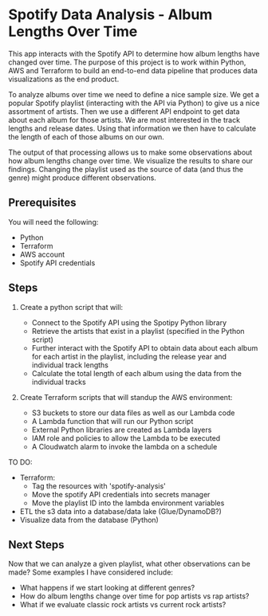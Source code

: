 # Spotify Data Analysis - Album Lengths Over Time
This app interacts with the Spotify API to determine how album lengths have changed over time. The purpose of this project is to work within Python, AWS and Terraform to build an end-to-end data pipeline that produces data visualizations as the end product.

To analyze albums over time we need to define a nice sample size. We get a popular Spotify playlist (interacting with the API via Python) to give us a nice assortment of artists. Then we use a different API endpoint to get data about each album for those artists. We are most interested in the track lengths and release dates. Using that information we then have to calculate the length of each of those albums on our own. 

The output of that processing allows us to make some observations about how album lengths change over time. We visualize the results to share our findings. Changing the playlist used as the source of data (and thus the genre) might produce different observations.

## Prerequisites
You will need the following:
* Python
* Terraform
* AWS account
* Spotify API credentials

## Steps
1. Create a python script that will:
   * Connect to the Spotify API using the Spotipy Python library
   * Retrieve the artists that exist in a playlist (specified in the Python script)
   * Further interact with the Spotify API to obtain data about each album for each artist in the playlist, including the release year and individual track lengths
   * Calculate the total length of each album using the data from the individual tracks

2. Create Terraform scripts that will standup the AWS environment:
   * S3 buckets to store our data files as well as our Lambda code
   * A Lambda function that will run our Python script
   * External Python libraries are created as Lambda layers
   * IAM role and policies to allow the Lambda to be executed
   * A Cloudwatch alarm to invoke the lambda on a schedule

TO DO:
   * Terraform: 
      * Tag the resources with 'spotify-analysis'
      * Move the spotify API credentials into secrets manager
      * Move the playlist ID into the lambda environment variables
   * ETL the s3 data into a database/data lake (Glue/DynamoDB?)
   * Visualize data from the database (Python)

## Next Steps
Now that we can analyze a given playlist, what other observations can be made? Some examples I have considered include:
   * What happens if we start looking at different genres? 
   * How do album lengths change over time for pop artists vs rap artists? 
   * What if we evaluate classic rock artists vs current rock artists?
